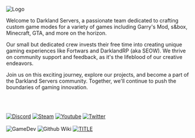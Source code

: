 ![Logo](https://i.imgur.com/NdCCUyQ.png)

Welcome to Darkland Servers, a passionate team dedicated to crafting custom game modes for a variety of games including Garry's Mod, s&box, Minecraft, GTA, and more on the horizon.

Our small but dedicated crew invests their free time into creating unique gaming experiences like Fortwars and DarklandRP (aka SEOW). We thrive on community support and feedback, as it's the lifeblood of our creative endeavors.

Join us on this exciting journey, explore our projects, and become a part of the Darkland Servers community. Together, we'll continue to push the boundaries of gaming innovation.

<br>
<br>

[![Discord](https://img.shields.io/badge/Discord-5865F2.svg?style=for-the-badge&logo=Discord&logoColor=white)](https://discord.gg/vD5vytdgwU)    [![Steam](https://img.shields.io/badge/Steam-000000.svg?style=for-the-badge&logo=Steam&logoColor=white)](https://steamcommunity.com/groups/DarklandServers)    [![Youtube](https://img.shields.io/badge/YouTube-FF0000.svg?style=for-the-badge&logo=YouTube&logoColor=white)](#)    [![Twitter](https://img.shields.io/badge/Twitter-1D9BF0.svg?style=for-the-badge&logo=Twitter&logoColor=white)](#)
<br>
<br>
![GameDev](https://img.shields.io/badge/Game%20Developer-E60012.svg?style=for-the-badge&logo=Game-Developer&logoColor=white)
![Github Wiki](https://img.shields.io/badge/GitHub%20Pages-222222.svg?style=for-the-badge&logo=GitHub-Pages&logoColor=white)
[![TITLE](https://img.shields.io/badge/GitHub%20Sponsors-EA4AAA.svg?style=for-the-badge&logo=GitHub-Sponsors&logoColor=white)](#)


